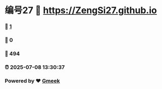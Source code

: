 # 编号27 :link: https://ZengSi27.github.io 
### :page_facing_up: [1](https://ZengSi27.github.io/tag.html) 
### :speech_balloon: 0 
### :hibiscus: 494 
### :alarm_clock: 2025-07-08 13:30:37 
### Powered by :heart: [Gmeek](https://github.com/Meekdai/Gmeek)
